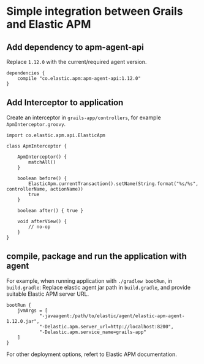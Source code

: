# Simple integration between Grails and Elastic APM

## Add dependency to apm-agent-api

Replace `1.12.0` with the current/required agent version.
```
dependencies {
    compile "co.elastic.apm:apm-agent-api:1.12.0"
}
```

## Add Interceptor to application

Create an interceptor in `grails-app/controllers`, for example `ApmInterceptor.groovy`.

```
import co.elastic.apm.api.ElasticApm

class ApmInterceptor {

    ApmInterceptor() {
        matchAll()
    }

    boolean before() {
        ElasticApm.currentTransaction().setName(String.format("%s/%s", controllerName, actionName))
        true
    }

    boolean after() { true }

    void afterView() {
        // no-op
    }
}
```

## compile, package and run the application with agent

For example, when running application with `./gradlew bootRun`, in `build.gradle`:
Replace elastic agent jar path in `build.gradle`, and provide suitable Elastic APM server URL.
```
bootRun {
    jvmArgs = [
            "-javaagent:/path/to/elastic/agent/elastic-apm-agent-1.12.0.jar",
            "-Delastic.apm.server_url=http://localhost:8200",
            "-Delastic.apm.service_name=grails-app"
    ]
}
```

For other deployment options, refert to Elastic APM documentation.
